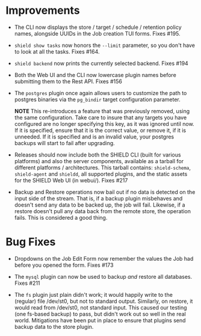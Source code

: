 # Improvements

- The CLI now displays the store / target / schedule / retention
  policy names, alongside UUIDs in the Job creation TUI forms.
  Fixes #195.

- `shield show tasks` now honors the `--limit` parameter, so you
  don't have to look at all the tasks.  Fixes #164.

- `shield backend` now prints the currently selected backend.
  Fixes #194

- Both the Web UI and the CLI now lowercase plugin names before
  submitting them to the Rest API.  Fixes #156

- The `postgres` plugin once again allows users to customize the path
  to postgres binaries via the `pg_bindir` target configuration parameter.

  **NOTE** This re-introduces a feature that was previously removed, using
  the same configuration. Take care to insure that any targets you have
  configured are no longer specifying this key, as it was ignored until now.
  If it is specified, ensure that it is the correct value, or remove it, if
  it is unneeded. If it is specified and is an invalid value, your postgres
  backups will start to fail after upgrading.

- Releases should now include both the SHIELD CLI (built for
  various platforms) and also the server components, available as a
  tarball for different platforms / architectures.  This tarball
  contains: `shield-schema`, `shield-agent` and `shieldd`, all
  supported plugins, and the static assets for the SHIELD Web UI
  (in webui/).  Fixes #217

- Backup and Restore operations now bail out if no data is
  detected on the input side of the stream.  That is, if a backup
  plugin misbehaves and doesn't send any data to be backed up, the
  job will fail.  Likewise, if a restore doesn't pull any data
  back from the remote store, the operation fails.  This is
  considered a good thing.

# Bug Fixes

- Dropdowns on the Job Edit Form now remember the values the Job
  had before you opened the form.  Fixes #173

- The `mysql` plugin can now be used to backup _and_ restore all
  databases.  Fixes #211

- The `fs` plugin just plain didn't work; it would happily write
  to the (regular) file /dev/st0, but not to standard output.
  Similarly, on restore, it would read from /dev/st0, not standard
  input.  This caused our testing (one fs-based backup) to pass,
  but didn't work out so well in the real world.  Mitigations have
  been put in place to ensure that plugins send backup data to the
  store plugin.

